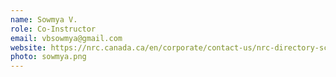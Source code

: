 ```yaml
---
name: Sowmya V.
role: Co-Instructor
email: vbsowmya@gmail.com
website: https://nrc.canada.ca/en/corporate/contact-us/nrc-directory-science-professionals/sowmya-vajjala
photo: sowmya.png
---
```

